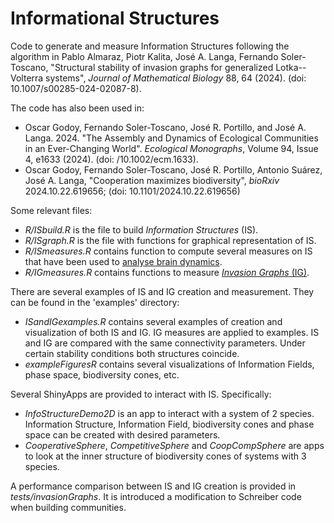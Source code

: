 # Informational Structures

Code to generate and measure Information Structures following the algorithm in Pablo Almaraz, Piotr Kalita, José A. Langa, Fernando Soler-Toscano, "Structural stability of invasion graphs for generalized Lotka--Volterra systems", *Journal of Mathematical Biology* 88, 64 (2024). (doi: 10.1007/s00285-024-02087-8).

The code has also been used in:

- Oscar Godoy, Fernando Soler-Toscano, José R. Portillo, and José A. Langa. 2024. "The Assembly and Dynamics of Ecological Communities in an Ever-Changing World". *Ecological Monographs*, Volume 94, Issue 4, e1633 (2024). (doi: /10.1002/ecm.1633).
- Oscar Godoy, Fernando Soler-Toscano, José R. Portillo, Antonio Suárez, José A. Langa, "Cooperation maximizes biodiversity", *bioRxiv* 2024.10.22.619656; (doi: 10.1101/2024.10.22.619656)

Some relevant files:

-   *R/ISbuild.R* is the file to build *Information Structures* (IS).
-   *R/ISgraph.R* is the file with functions for graphical representation of IS.
-   *R/ISmeasures.R* contains function to compute several measures on IS that have been used to [analyse brain dynamics](https://doi.org/10.1371/journal.pcbi.1010412).
-   *R/IGmeasures.R* contains functions to measure [*Invasion Graphs* (IG)](https://doi.org/10.1007/s00285-022-01815-2).

There are several examples of IS and IG creation and measurement. They can be found in the 'examples' directory:

-   *ISandIGexamples.R* contains several examples of creation and visualization of both IS and IG. IG measures are applied to examples. IS and IG are compared with the same connectivity parameters. Under certain stability conditions both structures coincide.
-   *exampleFiguresR* contains several visualizations of Information Fields, phase space, biodiversity cones, etc.

Several ShinyApps are provided to interact with IS. Specifically:

-   *InfoStructureDemo2D* is an app to interact with a system of 2 species. Information Structure, Information Field, biodiversity cones and phase space can be created with desired parameters.
-   *CooperativeSphere*, *CompetitiveSphere* and *CoopCompSphere* are apps to look at the inner structure of biodiversity cones of systems with 3 species.

A performance comparison between IS and IG creation is provided in *tests/invasionGraphs*. It is introduced a modification to Schreiber code when building communities.
